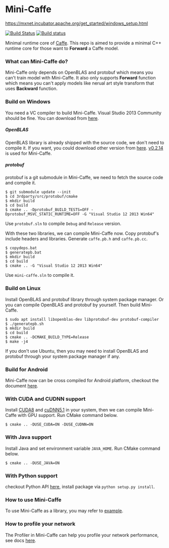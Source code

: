 Mini-Caffe
==========
https://mxnet.incubator.apache.org/get_started/windows_setup.html

[![Build Status](https://travis-ci.org/luoyetx/mini-caffe.svg?branch=master)](https://travis-ci.org/luoyetx/mini-caffe)
[![Build status](https://ci.appveyor.com/api/projects/status/x9s2iajv7rtxeo3t/branch/master?svg=true)](https://ci.appveyor.com/project/luoyetx/mini-caffe/branch/master)

Minimal runtime core of [Caffe](https://github.com/BVLC/caffe). This repo is aimed to provide a minimal C++ runtime core for those want to **Forward** a Caffe model.

### What can Mini-Caffe do?

Mini-Caffe only depends on OpenBLAS and protobuf which means you can't train model with Mini-Caffe. It also only supports **Forward** function which means you can't apply models like nerual art style transform that uses **Backward** function.

### Build on Windows

You need a VC compiler to build Mini-Caffe. Visual Studio 2013 Community should be fine. You can download from [here](https://www.visualstudio.com/downloads/).

##### OpenBLAS

OpenBLAS library is already shipped with the source code, we don't need to compile it. If you want, you could download other version from [here](https://sourceforge.net/projects/openblas/files/). [v0.2.14](https://sourceforge.net/projects/openblas/files/v0.2.14/) is used for Mini-Caffe.

##### protobuf

protobuf is a git submodule in Mini-Caffe, we need to fetch the source code and compile it.

```
$ git submodule update --init
$ cd 3rdparty/src/protobuf/cmake
$ mkdir build
$ cd build
$ cmake .. -Dprotobuf_BUILD_TESTS=OFF -Dprotobuf_MSVC_STATIC_RUNTIME=OFF -G "Visual Studio 12 2013 Win64"
```

Use `protobuf.sln` to compile `Debug` and `Release` version.

With these two libraries, we can compile Mini-Caffe now. Copy protobuf's include headers and libraries. Generate `caffe.pb.h` and `caffe.pb.cc`.

```
$ copydeps.bat
$ generatepb.bat
$ mkdir build
$ cd build
$ cmake .. -G "Visual Studio 12 2013 Win64"
```

Use `mini-caffe.sln` to compile it.

### Build on Linux

Install OpenBLAS and protobuf library through system package manager. Or you can compile OpenBLAS and protobuf by yourself. Then build Mini-Caffe.

```
$ sudo apt install libopenblas-dev libprotobuf-dev protobuf-compiler
$ ./generatepb.sh
$ mkdir build
$ cd build
$ cmake .. -DCMAKE_BUILD_TYPE=Release
$ make -j4
```

If you don't use Ubuntu, then you may need to install OpenBLAS and protobuf through your system package manager if any.

### Build for Android

Mini-Caffe now can be cross compiled for Android platform, checkout the document [here](android).

### With CUDA and CUDNN support

Install [CUDA8](https://developer.nvidia.com/cuda-downloads) and [cuDNN5.1](https://developer.nvidia.com/cudnn) in your system, then we can compile Mini-Caffe with GPU support. Run CMake command below.

```
$ cmake .. -DUSE_CUDA=ON -DUSE_CUDNN=ON
```

### With Java support

Install Java and set environment variable `JAVA_HOME`. Run CMake command below.

```
$ cmake .. -DUSE_JAVA=ON
```

### With Python support

checkout Python API [here](python), install package via `python setup.py install`.

### How to use Mini-Caffe

To use Mini-Caffe as a library, you may refer to [example](example).

### How to profile your network

The Profiler in Mini-Caffe can help you profile your network performance, see docs [here](profile.md).
